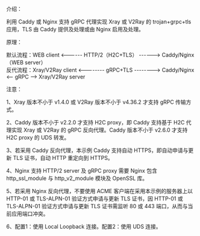 介绍：

利用 Caddy 或 Nginx 支持 gRPC 代理实现 Xray 或 V2Ray 的 trojan+grpc+tls 应用，TLS 由 Caddy 提供及处理或由 Nginx 启用及处理。

原理：

默认流程：WEB client <------ HTTP/2（H2C+TLS） ------> Caddy/Nginx（WEB server）  
反代流程：Xray/V2Ray client <-------- gRPC+TLS --------> Caddy/Nginx <-- gRPC --> Xray/V2Ray server

注意：

1、Xray 版本不小于 v1.4.0 或 V2Ray 版本不小于 v4.36.2 才支持 gRPC 传输方式。

2、Caddy 版本不小于 v2.2.0 才支持 H2C proxy，即 Caddy 支持基于 H2C 代理实现 Xray 或 V2Ray 的 gRPC 反向代理。Caddy 版本不小于 v2.6.0 才支持 H2C proxy 的 UDS 转发。

3、若采用 Caddy 反向代理，本示例 Caddy 支持自动 HTTPS，即自动申请与更新 TLS 证书，自动 HTTP 重定向到 HTTPS。

4、Nginx 支持 HTTP/2 server 及 gRPC proxy 需要 Nginx 包含 http_ssl_module 与 http_v2_module 模块及 OpenSSL 库。

5、若采用 Nginx 反向代理，不要使用 ACME 客户端在采用本示例的服务器上以 HTTP-01 或 TLS-ALPN-01 验证方式申请与更新 TLS 证书，因 HTTP-01 或 TLS-ALPN-01 验证方式申请与更新 TLS 证书需监听 80 或 443 端口，从而与当前应用端口冲突。

6、配置1：使用 Local Loopback 连接。配置2：使用 UDS 连接。
